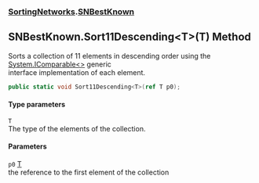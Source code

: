 ### [SortingNetworks](./SortingNetworks.md 'SortingNetworks').[SNBestKnown](./SortingNetworks-SNBestKnown.md 'SortingNetworks.SNBestKnown')
## SNBestKnown.Sort11Descending&lt;T&gt;(T) Method
Sorts a collection of 11 elements in descending order using the [System.IComparable&lt;&gt;](https://docs.microsoft.com/en-us/dotnet/api/System.IComparable-1 'System.IComparable`1') generic  
interface implementation of each element.  
```csharp
public static void Sort11Descending<T>(ref T p0);
```
#### Type parameters
<a name='SortingNetworks-SNBestKnown-Sort11Descending-T-(T)-T'></a>
`T`  
The type of the elements of the collection.  
  
#### Parameters
<a name='SortingNetworks-SNBestKnown-Sort11Descending-T-(T)-p0'></a>
`p0` [T](#SortingNetworks-SNBestKnown-Sort11Descending-T-(T)-T 'SortingNetworks.SNBestKnown.Sort11Descending&lt;T&gt;(T).T')  
the reference to the first element of the collection  
  
